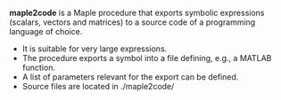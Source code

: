 **maple2code** is a Maple procedure that exports symbolic expressions (scalars, vectors and matrices) to a source code of a programming language of choice. 
- It is suitable for very large expressions. 
- The procedure exports a symbol into a file defining, e.g., a MATLAB function. 
- A list of parameters relevant for the export can be defined.
- Source files are located in ./maple2code/
